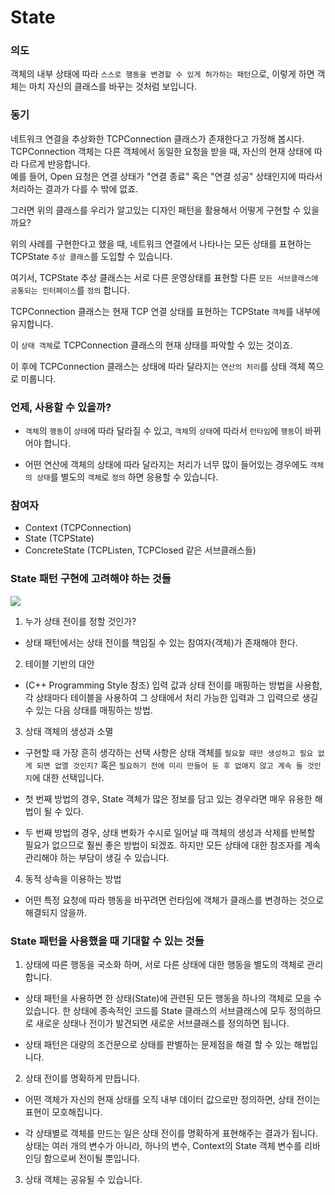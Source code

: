 # State

### 의도

객체의 내부 상태에 따라 `스스로 행동을 변경할 수 있게 허가하는 패턴`으로, 이렇게 하면 객체는 마치 자신의 클래스를 바꾸는 것처럼 보입니다.  

### 동기

네트워크 연결을 추상화한 TCPConnection 클래스가 존재한다고 가정해 봅시다. TCPConnection 객체는 다른 객체에서 동일한 요청을 받을 때, 자신의 현재 상태에 따라 다르게 반응합니다.    
예를 들어, Open 요청은 연결 상태가 "연결 종료" 혹은 "연결 성공" 상태인지에 따라서 처리하는 결과가 다를 수 밖에 없죠.  

그러면 위의 클래스를 우리가 알고있는 디자인 패턴을 활용해서 어떻게 구현할 수 있을까요?

위의 사례를 구현한다고 했을 때, 네트워크 연결에서 나타나는 모든 상태를 표현하는 TCPState `추상 클래스`를 도입할 수 있습니다.  

여기서, TCPState 추상 클래스는 서로 다른 운영상태를 표현할 다른 `모든 서브클래스에 공통되는 인터페이스`를 `정의` 합니다.

TCPConnection 클래스는 현재 TCP 연결 상태를 표현하는 TCPState `객체`를 내부에 유지합니다.  

이 `상태 객체`로 TCPConnection 클래스의 현재 상태를 파악할 수 있는 것이죠.  

이 후에 TCPConnection 클래스는 상태에 따라 달라지는 `연산의 처리`를 상태 객체 쪽으로 미룹니다. 

### 언제, 사용할 수 있을까?

- `객체`의 `행동`이 `상태`에 따라 달라질 수 있고, `객체`의 `상태`에 따라서 `런타임`에 `행동`이 바뀌어야 합니다. 

- 어떤 연산에 객체의 상태에 따라 달라지는 처리가 너무 많이 들어있는 경우에도 `객체의 상태`를 별도의 `객체`로 `정의` 하면 응용할 수 있습니다. 

### 참여자

- Context (TCPConnection)
- State (TCPState)
- ConcreteState (TCPListen, TCPClosed 같은 서브클래스들)

### State 패턴 구현에 고려해야 하는 것들

![](https://4z7l.github.io/images/pattern/state/uml.svg)

1. 누가 상태 전이를 정할 것인가?
- 상태 패턴에서는 상태 전이를 책임질 수 있는 참여자(객체)가 존재해야 한다.

2. 테이블 기반의 대안
- (C++ Programming Style 참조) 입력 값과 상태 전이를 매핑하는 방법을 사용함, 각 상태마다 테이블을 사용하여 그 상태에서 처리 가능한 입력과 그 입력으로 생길 수 있는 다음 상태를 매핑하는 방법.

3. 상태 객체의 생성과 소멸
- 구현할 때 가장 흔히 생각하는 선택 사항은 상태 객체를 `필요할 때만 생성하고 필요 없게 되면 없앨 것인지?` 혹은 `필요하기 전에 미리 만들어 둔 후 없애지 않고 계속 둘 것인지`에 대한 선택입니다.  

- 첫 번째 방법의 경우, State 객체가 많은 정보를 담고 있는 경우라면 매우 유용한 해법이 될 수 있다.

- 두 번째 방법의 경우, 상태 변화가 수시로 일어날 때 객체의 생성과 삭제를 반복할 필요가 없으므로 훨씬 좋은 방법이 되겠죠. 하지만 모든 상태에 대한 참조자를 계속 관리해야 하는 부담이 생길 수 있습니다.

4. 동적 상속을 이용하는 방법

- 어떤 특정 요청에 따라 행동을 바꾸려면 런타임에 객체가 클래스를 변경하는 것으로 해결되지 않을까.  


### State 패턴을 사용했을 때 기대할 수 있는 것들

1. 상태에 따른 행동을 국소화 하며, 서로 다른 상태에 대한 행동을 별도의 객체로 관리합니다.

- 상태 패턴을 사용하면 한 상태(State)에 관련된 모든 행동을 하나의 객체로 모을 수 있습니다. 한 상태에 종속적인 코드를 State 클래스의 서브클래스에 모두 정의하므로 새로운 상태나 전이가 발견되면 새로운 서브클래스를 정의하면 됩니다. 

- 상태 패턴은 대량의 조건문으로 상태를 판별하는 문제점을 해결 할 수 있는 해법입니다.

2. 상태 전이를 명확하게 만듭니다.

- 어떤 객체가 자신의 현재 상태를 오직 내부 데이터 값으로만 정의하면, 상태 전이는 표현이 모호해집니다.

- 각 상태별로 객체를 만드는 일은 상태 전이를 명확하게 표현해주는 결과가 됩니다. 상태는 여러 개의 변수가 아니라, 하나의 변수, Context의 State 객체 변수를 리바인딩 함으로써 전이될 뿐입니다.

3. 상태 객체는 공유될 수 있습니다.


